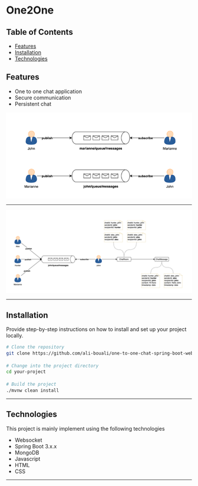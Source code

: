 # One2One

## Table of Contents

- [Features](#features)
- [Installation](#installation)
- [Technologies](#technologies)

## Features

- One to one chat application
- Secure communication
- Persistent chat

![WebSocket Chat Flow](./one_to_one_comm.png)

---

![WebSocket Chat Flow](./websocket_chat_flow.png)

---

## Installation

Provide step-by-step instructions on how to install and set up your project locally.

```bash
# Clone the repository
git clone https://github.com/ali-bouali/one-to-one-chat-spring-boot-web-socket

# Change into the project directory
cd your-project

# Build the project
./mvnw clean install
```

---
## Technologies

This project is mainly implement using the following technologies

- Websocket
- Spring Boot 3.x.x
- MongoDB
- Javascript
- HTML
- CSS

---

